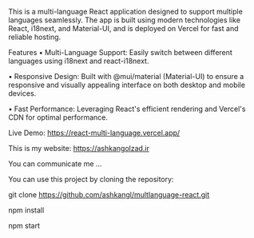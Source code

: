 This is a multi-language React application designed to support multiple languages seamlessly. The app is built using modern technologies like React, i18next, and Material-UI, and is deployed on Vercel for fast and reliable hosting.

Features
•  Multi-Language Support: Easily switch between different languages using i18next and react-i18next.

•  Responsive Design: Built with @mui/material (Material-UI) to ensure a responsive and visually appealing interface on both desktop and mobile devices.

•  Fast Performance: Leveraging React's efficient rendering and Vercel's CDN for optimal performance.

Live Demo: https://react-multi-language.vercel.app/

This is my website: https://ashkangolzad.ir

You can communicate me ...

You can use this project by cloning the repository:

git clone https://github.com/ashkangl/multlanguage-react.git

npm install

npm start
